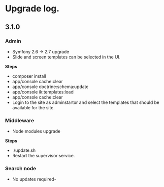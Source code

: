 # Upgrade log.

## 3.1.0

### Admin
 * Symfony 2.6 -> 2.7 upgrade
 * Slide and screen templates can be selected in the UI.

__Steps__

 * composer install
 * app/console cache:clear
 * app/console doctrine:schema:update
 * app/console ik:templates:load
 * app/console cache:clear
 * Login to the site as adminstartor and select the templates that should be available for the site.


### Middleware
 * Node modules upgrade

__Steps__

  * ./update.sh
  * Restart the supervisor service.


### Search node

 * No updates required-

